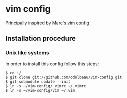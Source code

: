 # vim config

Principally inspired by [Marc's vim config](https://github.com/marcw/vim-config)

## Installation procedure

### Unix like systems

In order to install this config follow this steps:

    $ cd ~/
    $ git clone git://github.com/odolbeau/vim-config.git 
    $ git submodule update --init
    $ ln -s ~/vim-config/_vimrc ~/.vimrc
    $ ln -s ~/vim-config/vim ~/.vim
